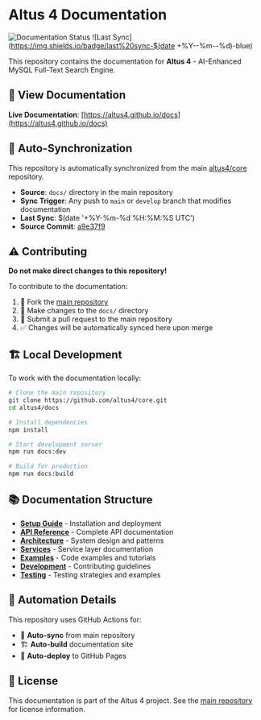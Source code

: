 # Altus 4 Documentation

![Documentation Status](https://img.shields.io/badge/docs-auto--synced-brightgreen)
![Last Sync](https://img.shields.io/badge/last%20sync-$(date +%Y--%m--%d)-blue)

This repository contains the documentation for **Altus 4** - AI-Enhanced MySQL Full-Text Search Engine.

## 📖 View Documentation

**Live Documentation**: [https://altus4.github.io/docs](https://altus4.github.io/docs)

## 🔄 Auto-Synchronization

This repository is automatically synchronized from the main [altus4/core](https://github.com/altus4/core) repository.

- **Source**: `docs/` directory in the main repository
- **Sync Trigger**: Any push to `main` or `develop` branch that modifies documentation
- **Last Sync**: $(date '+%Y-%m-%d %H:%M:%S UTC')
- **Source Commit**: [a9e37f9](https://github.com/altus4/core/commit/a9e37f9237bc1b02ca2d6cf828072da63431c9d8)

## ⚠️ Contributing

**Do not make direct changes to this repository!**

To contribute to the documentation:

1. 🍴 Fork the [main repository](https://github.com/altus4/core)
2. 📝 Make changes to the `docs/` directory
3. 🔀 Submit a pull request to the main repository
4. ✅ Changes will be automatically synced here upon merge

## 🏗️ Local Development

To work with the documentation locally:

```bash
# Clone the main repository
git clone https://github.com/altus4/core.git
cd altus4/docs

# Install dependencies
npm install

# Start development server
npm run docs:dev

# Build for production
npm run docs:build
```

## 📚 Documentation Structure

- **[Setup Guide](./setup/)** - Installation and deployment
- **[API Reference](./api/)** - Complete API documentation
- **[Architecture](./architecture/)** - System design and patterns
- **[Services](./services/)** - Service layer documentation
- **[Examples](./examples/)** - Code examples and tutorials
- **[Development](./development/)** - Contributing guidelines
- **[Testing](./testing/)** - Testing strategies and examples

## 🤖 Automation Details

This repository uses GitHub Actions for:
- 🔄 **Auto-sync** from main repository
- 🏗️ **Auto-build** documentation site
- 🚀 **Auto-deploy** to GitHub Pages

## 📄 License

This documentation is part of the Altus 4 project. See the [main repository](https://github.com/altus4/core) for license information.
